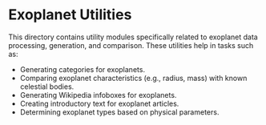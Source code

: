 # Exoplanet Utilities

This directory contains utility modules specifically related to exoplanet data processing, generation, and comparison. These utilities help in tasks such as:

- Generating categories for exoplanets.
- Comparing exoplanet characteristics (e.g., radius, mass) with known celestial bodies.
- Generating Wikipedia infoboxes for exoplanets.
- Creating introductory text for exoplanet articles.
- Determining exoplanet types based on physical parameters.
